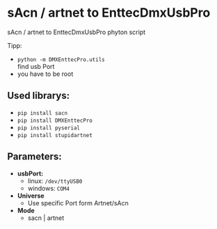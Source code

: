 # sAcn / artnet to EnttecDmxUsbPro

sAcn / artnet to EnttecDmxUsbPro phyton script

Tipp:

- `python -m DMXEnttecPro.utils`  
  find usb Port
- you have to be root

## Used librarys:

- `pip install sacn`
- `pip install DMXEnttecPro`
- `pip install pyserial`
- `pip install stupidartnet`

## Parameters:

- **usbPort:**
    - linux: `/dev/ttyUSB0`
    - windows: `COM4`
- **Universe**
    - Use specific Port form Artnet/sAcn
- **Mode**
    - sacn | artnet 
